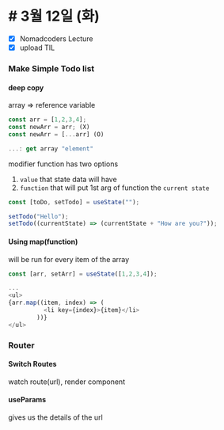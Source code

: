# # 3월 12일 (화)
- [X] Nomadcoders Lecture
- [X] upload TIL

### Make Simple Todo list
#### deep copy
array => reference variable
```javascript
const arr = [1,2,3,4];
const newArr = arr; (X)
const newArr = [...arr] (O)

...: get array "element"
```

modifier function has two options
1. `value` that state data will have
2. `function` that will put 1st arg of function the `current state`
```javascript
const [toDo, setTodo] = useState("");

setTodo("Hello");
setTodo((currentState) => (currentState + "How are you?"));
```

#### Using map(function)
will be run for every item of the array
```javascript
const [arr, setArr] = useState([1,2,3,4]);

...
<ul>
{arr.map((item, index) => (
          <li key={index}>{item}</li>
        ))}
</ul>
```
### Router
#### Switch Routes
watch route(url), render component
#### useParams
gives us the details of the url
